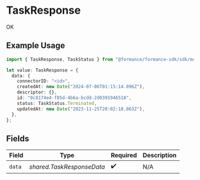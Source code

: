 # TaskResponse

OK

## Example Usage

```typescript
import { TaskResponse, TaskStatus } from "@formance/formance-sdk/sdk/models/shared";

let value: TaskResponse = {
  data: {
    connectorID: "<id>",
    createdAt: new Date("2024-07-06T01:15:14.096Z"),
    descriptor: {},
    id: "0c8174e4-f85d-4b6a-bcdd-2d0391946518",
    status: TaskStatus.Terminated,
    updatedAt: new Date("2023-11-25T20:02:18.063Z"),
  },
};
```

## Fields

| Field                     | Type                      | Required                  | Description               |
| ------------------------- | ------------------------- | ------------------------- | ------------------------- |
| `data`                    | *shared.TaskResponseData* | :heavy_check_mark:        | N/A                       |